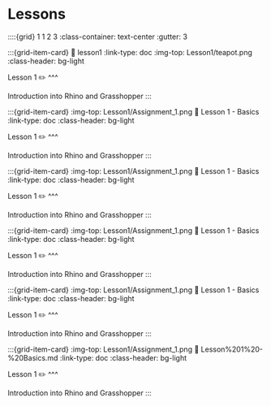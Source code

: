 # Lessons

::::{grid} 1 1 2 3
:class-container: text-center
:gutter: 3

:::{grid-item-card}
:link: lesson1
:link-type: doc
:img-top: Lesson1/teapot.png
:class-header: bg-light

Lesson 1 ✏️
^^^

Introduction into Rhino and Grasshopper
:::

:::{grid-item-card}
:img-top: Lesson1/Assignment_1.png
:link: Lesson 1 - Basics
:link-type: doc
:class-header: bg-light

Lesson 1 ✏️
^^^

Introduction into Rhino and Grasshopper
:::

:::{grid-item-card}
:img-top: Lesson1/Assignment_1.png
:link: Lesson 1 - Basics
:link-type: doc
:class-header: bg-light

Lesson 1 ✏️
^^^

Introduction into Rhino and Grasshopper
:::

:::{grid-item-card}
:img-top: Lesson1/Assignment_1.png
:link: Lesson 1 - Basics
:link-type: doc
:class-header: bg-light

Lesson 1 ✏️
^^^

Introduction into Rhino and Grasshopper
:::

:::{grid-item-card}
:img-top: Lesson1/Assignment_1.png
:link: Lesson 1 - Basics
:link-type: doc
:class-header: bg-light

Lesson 1 ✏️
^^^

Introduction into Rhino and Grasshopper
:::

:::{grid-item-card}
:img-top: Lesson1/Assignment_1.png
:link: Lesson%201%20-%20Basics.md
:link-type: doc
:class-header: bg-light

Lesson 1 ✏️
^^^

Introduction into Rhino and Grasshopper
:::

